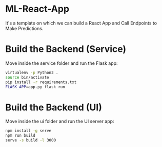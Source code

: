 # ML-React-App
It's a template on which we can build a React App and Call Endpoints to Make Predictions.


# Build the Backend (Service)
Move inside the service folder and run the Flask app:

```sh
virtualenv -p Python3 .
source bin/activate
pip install -r requirements.txt
FLASK_APP=app.py flask run
```

# Build the Backend (UI)
Move inside the ui folder and run the UI server app:

```sh
npm install -g serve
npm run build
serve -s build -l 3000
```